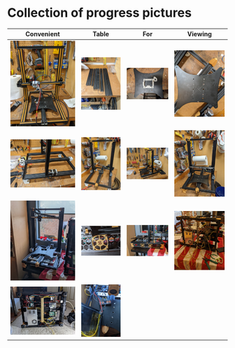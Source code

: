 # Collection of progress pictures

| Convenient | Table | For | Viewing |
| --- | --- | --- | --- |
![](photos/cr10-during-teardown.jpg) | ![](photos/cr10-extrusion.jpg) | ![](photos/cr10-carriage-plate.jpg) |![](photos/cr10-plate-drilled.jpg)
![](photos/switchwire-test1.jpg) |  ![](photos/switchwire-rails-installed.jpg)  |  ![](photos/switchwire-plate-mounted.jpg) | ![](photos/switchwire-x-axis-mounted.jpg) 
![](photos/switchwire-electronics-mounted.jpg) | ![](photos/notched-grill-detail.jpg) | ![](photos/switchwire-side-view.jpg) | ![](photos/switchwire-electronics-bay-wiring.jpg)
![](photos/switchwire-electronics-bay-2.jpg) | ![](photos/switchwire-bed-wago.jpg)

